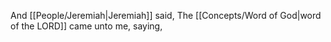And [[People/Jeremiah\|Jeremiah]] said, The [[Concepts/Word of God\|word of the LORD]] came unto me, saying,
